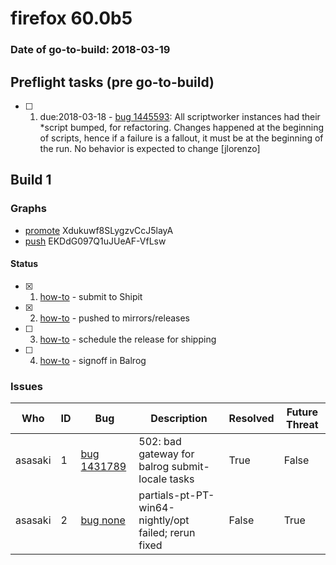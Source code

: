 # firefox 60.0b5

### Date of go-to-build: 2018-03-19

## Preflight tasks (pre go-to-build)
- [ ] 1. due:2018-03-18 - [bug 1445593](https://bugzil.la/1445593): All scriptworker instances had their *script bumped, for refactoring. Changes happened at the beginning of scripts, hence if a failure is a fallout, it must be at the beginning of the run. No behavior is expected to change [jlorenzo]

## Build 1  

### Graphs
* [promote](https://tools.taskcluster.net/push-inspector/#/Xdukuwf8SLygzvCcJ5layA) Xdukuwf8SLygzvCcJ5layA
* [push](https://tools.taskcluster.net/push-inspector/#/EKDdG097Q1uJUeAF-VfLsw) EKDdG097Q1uJUeAF-VfLsw


#### Status
- [x] 1.  [how-to](https://wiki.mozilla.org/Release:Release_Automation_on_Mercurial:Starting_a_Release#Submit_to_Ship_It)  - submit to Shipit
- [x] 2.  [how-to](https://github.com/mozilla-releng/releasewarrior-2.0/blob/master/docs/release-promotion/desktop/howto.md#push-artifacts-to-releases-directory)  - pushed to mirrors/releases
- [ ] 3.  [how-to](https://github.com/mozilla-releng/releasewarrior-2.0/blob/master/docs/release-promotion/desktop/howto.md#ship-the-release)  - schedule the release for shipping
- [ ] 4.  [how-to](https://github.com/mozilla-releng/releasewarrior-2.0/blob/master/docs/release-promotion/desktop/howto.md#obtain-sign-offs-for-changes)  - signoff in Balrog

### Issues
| Who                 | ID               | Bug                                                                 | Description                | Resolved                | Future Threat                |
| ------------------- | ---------------- | ------------------------------------------------------------------- | -------------------------- | ----------------------- | ---------------------------- |
| asasaki  | 1 | [bug 1431789](https://bugzil.la/1431789)        | 502: bad gateway for balrog submit-locale tasks | True | False |
| asasaki  | 2 | [bug none](https://bugzil.la/none)        | partials-pt-PT-win64-nightly/opt failed; rerun fixed | False | True |

